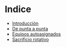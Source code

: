 # Indice

* [Introducción](introduccion.md)
* [De punta a punta](de_punta_a_punta.md)
* [Equipos autoasignados](equipos_autoasignados.md)
* [Sacrificio rotativo](sacrificio_rotativo.md)

